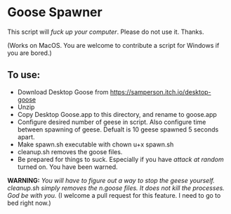 # Goose Spawner

This script will *fuck up your computer*. 
Please do not use it. Thanks.

(Works on MacOS. You are welcome to contribute a script for Windows if you are bored.)


## To use:

* Download Desktop Goose from https://samperson.itch.io/desktop-goose
* Unzip
* Copy Desktop Goose.app to this directory, and rename to goose.app
* Configure desired number of geese in script. Also configure time between spawning of geese. Defualt is 10 geese spawned 5 seconds apart. 
* Make spawn.sh executable with chown u+x spawn.sh
* cleanup.sh removes the goose files.
* Be prepared for things to suck. Especially if you have *attack at random* turned on. You have been warned.

**WARNING:**
*You will have to figure out a way to stop the geese yourself.*
*cleanup.sh simply removes the n.goose files. It does not kill the processes. God be with you.*
(I welcome a pull request for this feature. I need to go to bed right now.)
